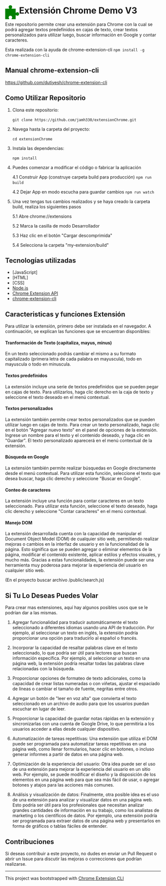 # <img src="public/icons/icon_48.png" width="45" align="left"> Extensión Chrome Demo V3

Este repositorio permite crear una extensión para Chrome con la cual se podrá agregar textos predefinidos en cajas de texto, crear textos personalizados para utilizar luego, buscar información en Google y contar caracteres.

Esta realizada con la ayuda de chrome-extension-cli
`npm install -g chrome-extension-cli` 

## Manual chrome-extension-cli

https://github.com/dutiyesh/chrome-extension-cli

## Como Utilizar Repositorio

1. Clona este repositorio:

    `git clone https://github.com/jamh330/extensionChrome.git`

2. Navega hasta la carpeta del proyecto:

    `cd extensionChrome`

3. Instala las dependencias:

    `npm install`

4. Puedes comenzar a modificar el código o fabricar la aplicación

    4.1 Construir App (construye carpeta build para producción)
    `npm run build`

    4.2 Dejar App en modo escucha para guardar cambios
    `npm run watch`

5. Una vez tengas tus cambios realizados y se haya creado la carpeta build, realiza los siguientes pasos

    5.1 Abre chrome://extensions
    
    5.2 Marca la casilla de modo Desarrollador
    
    5.3 Haz clic en el botón "Cargar descomprimida"
    
    5.4 Selecciona la carpeta "my-extension/build"

## Tecnologías utilizadas

- [JavaScript]
- [HTML]
- [CSS]
- [Node.js](https://nodejs.org/)
- [Chrome Extension API](https://developer.chrome.com/docs/extensions/reference/)
- [chrome-extension-cli](https://www.npmjs.com/package/chrome-extension-cli)


## Caracteristicas y funciones Extensión
Para utilizar la extensión, primero debe ser instalada en el navegador. A continuación, se explican las funciones que se encuentran disponibles:

#### Tranformación de Texto (capitaliza, mayus, minus)
En un texto seleccionado podrás cambiar el mismo a su formato capitalizado (primera letra de cada palabra en mayuscula), todo en mayuscula o todo en minuscula.

#### Textos predefinidos
La extensión incluye una serie de textos predefinidos que se pueden pegar en cajas de texto. Para utilizarlos, haga clic derecho en la caja de texto y seleccione el texto deseado en el menú contextual.

#### Textos personalizados
La extensión también permite crear textos personalizados que se pueden utilizar luego en cajas de texto. Para crear un texto personalizado, haga clic en el botón "Agregar nuevo texto" en el panel de opciones de la extensión. Ingrese un nombre para el texto y el contenido deseado, y haga clic en "Guardar". El texto personalizado aparecerá en el menú contextual de la extensión.

#### Búsqueda en Google
La extensión también permite realizar búsquedas en Google directamente desde el menú contextual. Para utilizar esta función, seleccione el texto que desea buscar, haga clic derecho y seleccione "Buscar en Google".

#### Conteo de caracteres
La extensión incluye una función para contar caracteres en un texto seleccionado. Para utilizar esta función, seleccione el texto deseado, haga clic derecho y seleccione "Contar caracteres" en el menú contextual.

#### Manejo DOM
La extensión desarrollada cuenta con la capacidad de manipular el Document Object Model (DOM) de cualquier sitio web, permitiendo realizar mejoras o cambios en la interfaz de usuario y en la funcionalidad de la página. Esto significa que se pueden agregar o eliminar elementos de la página, modificar el contenido existente, aplicar estilos y efectos visuales, y mucho más. Gracias a estas funcionalidades, la extensión puede ser una herramienta muy poderosa para mejorar la experiencia del usuario en cualquier sitio web. 

(En el proyecto buscar archivo /public/search.js)

## Si Tu Lo Deseas Puedes Volar

Para crear mas extensiones, aquí hay algunos posibles usos que se le podrían dar a las mismas.

1. Agregar funcionalidad para traducir automáticamente el texto seleccionado a diferentes idiomas usando una API de traducción. Por ejemplo, al seleccionar un texto en inglés, la extensión podría proporcionar una opción para traducirlo al español o francés.

2. Incorporar la capacidad de resaltar palabras clave en el texto seleccionado, lo que podría ser útil para lectores que buscan información específica. Por ejemplo, al seleccionar un texto en una página web, la extensión podría resaltar todas las palabras clave relacionadas con la búsqueda.

3. Proporcionar opciones de formateo de texto adicionales, como la capacidad de crear listas numeradas o con viñetas, ajustar el espaciado de líneas o cambiar el tamaño de fuente, negritas entre otros.

4. Agregar un botón de "leer en voz alta" que convierta el texto seleccionado en un archivo de audio para que los usuarios puedan escuchar en lugar de leer.

5. Proporcionar la capacidad de guardar notas rápidas en la extensión y sincronizarlas con una cuenta de Google Drive, lo que permitiría a los usuarios acceder a ellas desde cualquier dispositivo.

6. Automatización de tareas repetitivas: Una extensión que utiliza el DOM puede ser programada para automatizar tareas repetitivas en una página web, como llenar formularios, hacer clic en botones, o incluso generar informes a partir de datos en una página web.

7. Optimización de la experiencia del usuario: Otra idea puede ser el uso de una extensión para mejorar la experiencia del usuario en un sitio web. Por ejemplo, se puede modificar el diseño y la disposición de los elementos en una página web para que sea más fácil de usar, o agregar botones y atajos para las acciones más comunes.

8. Análisis y visualización de datos: Finalmente, otra posible idea es el uso de una extensión para analizar y visualizar datos en una página web. Esto podría ser útil para los profesionales que necesitan analizar grandes cantidades de información en su trabajo, como los analistas de marketing o los científicos de datos. Por ejemplo, una extensión podría ser programada para extraer datos de una página web y presentarlos en forma de gráficos o tablas fáciles de entender.

## Contribuciones

Si deseas contribuir a este proyecto, no dudes en enviar un Pull Request o abrir un Issue para discutir las mejoras o correcciones que podrían realizarse.

---

This project was bootstrapped with [Chrome Extension CLI](https://github.com/dutiyesh/chrome-extension-cli)

